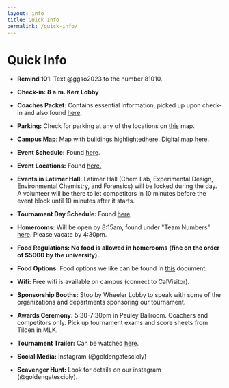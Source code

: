 ```yaml
---
layout: info
title: Quick Info
permalink: /quick-info/
---
```


# Quick Info

- <b>Remind 101</b>: Text @ggso2023 to the number 81010.

- <b>Check-in: 8 a.m. Kerr Lobby</b>

- <b>Coaches Packet:</b> Contains essential information, picked up upon check-in and also found <a target="_blank" href="https://drive.google.com/drive/folders/1FXUdXWjFEi0GLE-3T4lla1hXIr2670yW?usp=sharing">here</a>.

- <b>Parking:</b> Check for parking at any of the locations on <a target="_blank" href="https://drive.google.com/file/d/1glofWxJTbxc1B3g5Lc8yoVqH5rBlXelc/view?usp=share_link">this</a> map.

- <b>Campus Map</b>: Map with buildings highlighted<a target="_blank" href="https://drive.google.com/file/d/1YYW2o2U0628UTScIqj_zKCLQS5ihZ3d5/view?usp=share_link">here</a>. Digital map <a target="_blank" href="https://www.google.com/maps/d/u/1/edit?mid=1x9ZScwyMU4d-PS1F-6hxtByDs42Ofqo&ll=37.87056059350552%2C-122.26232606881649&z=15">here</a>.

- <b>Event Schedule:</b> Found <a target="_blank" href="https://docs.google.com/spreadsheets/d/1B_QA_xZmPuL3p5ZXWZEOfe5NuY2Im7bPj9elCecx1X4/edit?usp=sharing">here</a>.

- <b>Event Locations:</b> Found <a target="_blank" href="https://drive.google.com/file/d/1qJJzyo8BQPmCtOJEbySli-TzUGC9-2pC/view?usp=sharing">here.</a>

- <b>Events in Latimer Hall:</b> Latimer Hall (Chem Lab, Experimental Design, Environmental Chemistry, and Forensics) will be locked during the day. A volunteer will be there to let competitors in 10 minutes before the event block until 10 minutes after it starts.

- <b>Tournament Day Schedule:</b> Found <a target="_blank" href="https://docs.google.com/document/d/1Kp5OvwcZcO8H6DDXTakFtGhLU9Vbai9gtIHdqd4Ff-w/edit?usp=sharing">here</a>.

- <b>Homerooms:</b> Will be open by 8:15am, found under "Team Numbers" <a target="_blank" href="https://docs.google.com/spreadsheets/d/1B_QA_xZmPuL3p5ZXWZEOfe5NuY2Im7bPj9elCecx1X4/edit?usp=sharing">here</a>. Please vacate by 4:30pm.

- <b>Food Regulations: No food is allowed in homerooms (fine on the order of $5000 by the university).</b>

- <b>Food Options:</b> Food options we like can be found in <a target="_blank" href="https://docs.google.com/document/d/1Og5nL5fKYhruK7-fapqulQJyaGy1yQvLocAuFsjOcgc/edit?usp=sharing">this</a> document.

- <b>Wifi:</b> Free wifi is available on campus (connect to CalVisitor).

- <b>Sponsorship Booths:</b> Stop by Wheeler Lobby to speak with some of the organizations and departments sponsoring our tournament.

- <b>Awards Ceremony:</b> 5:30-7:30pm in Pauley Ballroom. Coachers and competitors only. Pick up tournament exams and score sheets from Tilden in MLK.

- <b>Tournament Trailer:</b> Can be watched <a target="_blank" href="https://youtu.be/fgP9YYxoFBM">here</a>.

- <b>Social Media:</b> Instagram (@goldengatescioly)

- <b>Scavenger Hunt:</b> Look for details on our instagram (@goldengatescioly).